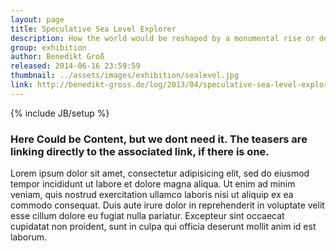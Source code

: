 ```yaml
---
layout: page
title: Speculative Sea Level Explorer
description: How the world would be reshaped by a monumental rise or decline of the sea level.
group: exhibition
author: Benedikt Groß
released: 2014-06-16 23:59:59
thumbnail: ../assets/images/exhibition/sealevel.jpg
link: http://benedikt-gross.de/log/2013/04/speculative-sea-level-explorer/
---
```


{% include JB/setup %}

### Here Could be Content, but we dont need it. The teasers are linking directly to the associated link, if there is one.
Lorem ipsum dolor sit amet, consectetur adipisicing elit, sed do eiusmod tempor incididunt ut labore et dolore magna aliqua. Ut enim ad minim veniam, quis nostrud exercitation ullamco laboris nisi ut aliquip ex ea commodo consequat. Duis aute irure dolor in reprehenderit in voluptate velit esse cillum dolore eu fugiat nulla pariatur. Excepteur sint occaecat cupidatat non proident, sunt in culpa qui officia deserunt mollit anim id est laborum.